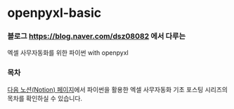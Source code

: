 # openpyxl-basic
### 블로그 https://blog.naver.com/dsz08082 에서 다루는<br>
엑셀 사무자동화를 위한 파이썬 with openpyxl

### 목차
[다음 노션(Notion) 페이지](https://neltia.notion.site/c41fe4cfc6ed46aaa512e13331689777?v=59975a6ba3854b3f99af7843f5246873)에서 파이썬을 활용한 엑셀 사무자동화 기초 포스팅 시리즈의 목차를 확인하실 수 있습니다.
